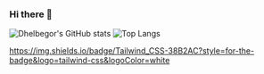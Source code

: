 ### Hi there 👋

<!--
**dhelbegor/dhelbegor** is a ✨ _special_ ✨ repository because its `README.md` (this file) appears on your GitHub profile.

Here are some ideas to get you started:

- 🔭 I’m currently working on ...
- 🌱 I’m currently learning ...
- 👯 I’m looking to collaborate on ...
- 🤔 I’m looking for help with ...
- 💬 Ask me about ...
- 📫 How to reach me: ...
- 😄 Pronouns: ...
- ⚡ Fun fact: ...
-->

![Dhelbegor's GitHub stats](https://github-readme-stats.vercel.app/api?username=dhelbegor&show_icons=true&theme=dark)
![Top Langs](https://github-readme-stats.vercel.app/api/top-langs/?username=dhelbegor&langs_count=10&count_private=false&layout=compact&theme=dark)

https://img.shields.io/badge/Tailwind_CSS-38B2AC?style=for-the-badge&logo=tailwind-css&logoColor=white
